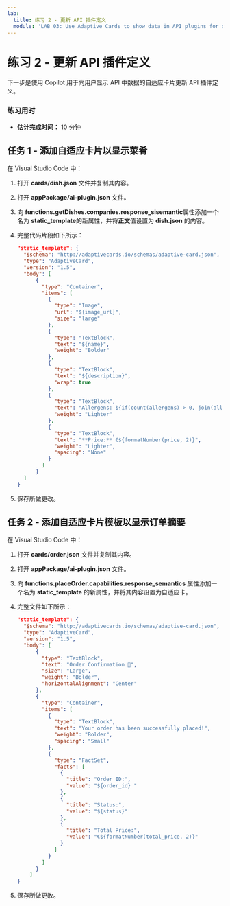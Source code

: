 ```yaml
---
lab:
  title: 练习 2 - 更新 API 插件定义
  module: 'LAB 03: Use Adaptive Cards to show data in API plugins for declarative agents'
---
```


# 练习 2 - 更新 API 插件定义

下一步是使用 Copilot 用于向用户显示 API 中数据的自适应卡片更新 API 插件定义。

### 练习用时

- **估计完成时间：** 10 分钟

## 任务 1 - 添加自适应卡片以显示菜肴

在 Visual Studio Code 中：

1. 打开 **cards/dish.json** 文件并复制其内容。
1. 打开 **appPackage/ai-plugin.json** 文件。
1. 向 **functions.getDishes.companies.response_sisemantic**属性添加一个名为 **static_template**的新属性，并将**正文**值设置为 **dish.json** 的内容。
1. 完整代码片段如下所示：

    ```json
    "static_template": {
      "$schema": "http://adaptivecards.io/schemas/adaptive-card.json",
      "type": "AdaptiveCard",
      "version": "1.5",
      "body": [
          {
            "type": "Container",
            "items": [
              {
                "type": "Image",
                "url": "${image_url}",
                "size": "large"
              },
              {
                "type": "TextBlock",
                "text": "${name}",
                "weight": "Bolder"
              },
              {
                "type": "TextBlock",
                "text": "${description}",
                "wrap": true
              },
              {
                "type": "TextBlock",
                "text": "Allergens: ${if(count(allergens) > 0, join(allergens, ', '), 'none')}",
                "weight": "Lighter"
              },
              {
                "type": "TextBlock",
                "text": "**Price:** €${formatNumber(price, 2)}",
                "weight": "Lighter",
                "spacing": "None"
              }
            ]
          }
      ]
    }
    ```

1. 保存所做更改。

## 任务 2 - 添加自适应卡片模板以显示订单摘要

在 Visual Studio Code 中：

1. 打开 **cards/order.json** 文件并复制其内容。
1. 打开 **appPackage/ai-plugin.json** 文件。
1. 向 **functions.placeOrder.capabilities.response_semantics** 属性添加一个名为 **static_template** 的新属性，并将其内容设置为自适应卡。
1. 完整文件如下所示：

    ```json
    "static_template": {
      "$schema": "http://adaptivecards.io/schemas/adaptive-card.json",
      "type": "AdaptiveCard",
      "version": "1.5",
      "body": [
          {
            "type": "TextBlock",
            "text": "Order Confirmation 🤌",
            "size": "Large",
            "weight": "Bolder",
            "horizontalAlignment": "Center"
          },
          {
            "type": "Container",
            "items": [
              {
                "type": "TextBlock",
                "text": "Your order has been successfully placed!",
                "weight": "Bolder",
                "spacing": "Small"
              },
              {
                "type": "FactSet",
                "facts": [
                  {
                    "title": "Order ID:",
                    "value": "${order_id} "
                  },
                  {
                    "title": "Status:",
                    "value": "${status}"
                  },
                  {
                    "title": "Total Price:",
                    "value": "€${formatNumber(total_price, 2)}"
                  }
                ]
              }
            ]
          }
        ]
    }
    ```

1. 保存所做更改。

